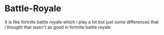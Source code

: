 # Battle-Royale
It is like fortnite battle royale which i play a lot but just some differences that i thought that wasn't as good in fortnite battle royale
